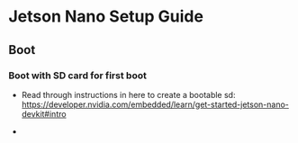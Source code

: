 # Jetson Nano Setup Guide

## Boot

### Boot with SD card for first boot
* Read through instructions in here to create a bootable sd: https://developer.nvidia.com/embedded/learn/get-started-jetson-nano-devkit#intro

* 
```
```